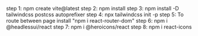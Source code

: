step 1: npm create vite@latest
step 2: npm install
step 3: npm install -D tailwindcss postcss autoprefixer
step 4: npx tailwindcss init -p
step 5: To route between page install "npm i react-router-dom"
step 6: npm i @headlessui/react
step 7: npm i @heroicons/react
step 8: npm i react-icons